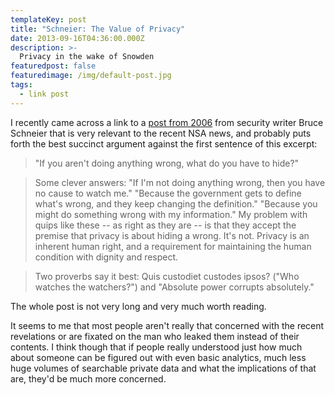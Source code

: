 ```yaml
---
templateKey: post
title: "Schneier: The Value of Privacy"
date: 2013-09-16T04:36:00.000Z
description: >-
  Privacy in the wake of Snowden
featuredpost: false
featuredimage: /img/default-post.jpg
tags:
  - link post
---
```


I recently came across a link to a [post from 2006][1] from security writer Bruce Schneier that is very relevant to the recent NSA news, and probably puts forth the best succinct argument against the first sentence of this excerpt:

[1]: https://www.schneier.com/blog/archives/2006/05/the_value_of_pr.html

>"If you aren't doing anything wrong, what do you have to hide?"

>Some clever answers: "If I'm not doing anything wrong, then you have no cause to watch me." "Because the government gets to define what's wrong, and they keep changing the definition." "Because you might do something wrong with my information." My problem with quips like these -- as right as they are -- is that they accept the premise that privacy is about hiding a wrong. It's not. Privacy is an inherent human right, and a requirement for maintaining the human condition with dignity and respect.

>Two proverbs say it best: Quis custodiet custodes ipsos? ("Who watches the watchers?") and "Absolute power corrupts absolutely."

The whole post is not very long and very much worth reading.

It seems to me that most people aren't really that concerned with the recent revelations or are fixated on the man who leaked them instead of their contents. I think though that if people really understood just how much about someone can be figured out with even basic analytics, much less huge volumes of searchable private data and what the implications of that are, they'd be much more concerned.
